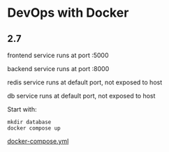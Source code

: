 # DevOps with Docker
## 2.7

frontend service runs at port :5000

backend service runs at port :8000

redis service runs at default port, not exposed to host

db service runs at default port, not exposed to host

Start with:
```
mkdir database
docker compose up
```

[docker-compose.yml](docker-compose.yml)
